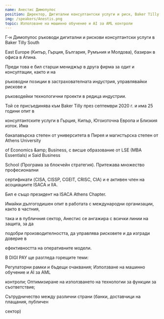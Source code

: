 ```yaml
---
name: Анестис Димопулос
position: Директор, Дигитални консултантски услуги и риск, Baker Tilly Southeast Europe
img: /speakers/Anestis.png
topic: Използване на машинно обучение и AI за AML контроли
---
```


Г-н Димопулос ръководи дигитални и рискови консултантски услуги в Baker Tilly South

East Europe (Кипър, Гърция, България, Румъния и Молдова), базиран в офиса в Атина.

Преди това е бил старши мениджър в друга фирма за одит и консултации, както и на

ръководни позиции в застрахователната индустрия, управлявайки рискове и

ръководейки технологични проекти в редица индустрии.

Той се присъединява към Baker Tilly през септември 2020 г. и има 25 години опит в

консултантските услуги в Гърция, Кипър, Югоизточна Европа и Близкия изток. Има

бакалавърска степен от университета в Пирея и магистърска степен от Athens University

of Economics \&amp; Business, с висше образование от LSE (MBA Essentials) и Said Business

School (Програма за блокчейн стратегия). Притежава множество професионални

сертификати (CISA, CISSP, CGEIT, CRISC, CIA) и е активен член на асоциациите ISACA и IIA.

Бил е също президент на ISACA Athens Chapter.

Имайки дългогодишен опит в работата с международни организации, както в частния,

така и в публичния сектор, Анестис се ангажира с всички линии на защита, за да

подобри производителността, да управлява рисковете и да изгради доверие в

ефективността на оперативните модели.

В DIGI PAY ще разгледа горещите теми:

Регулаторни рамки и бъдещи очаквания; Използване на машинно обучение и AI за AML

контроли; Оптимизиране на използването на технологии за функции за съответствие;

Сътрудничество между различни страни (банки, доставчици на плащания, публичен

сектор)
